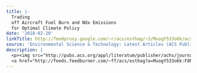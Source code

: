 ```yaml
---
title: |-
  Trading
  off Aircraft Fuel Burn and NOx Emissions
  for Optimal Climate Policy
date: '2018-02-20'
linkTitle: http://feedproxy.google.com/~r/acs/esthag/~3/MuogY533o6k/acs.est.7b05719
source: 'Environmental Science & Technology: Latest Articles (ACS Publications)'
description: |
  <p><img src="http://pubs.acs.org/appl/literatum/publisher/achs/journals/content/esthag/0/esthag.ahead-of-print/acs.est.7b05719/20180219/images/medium/es-2017-05719y_0003.gif" alt="TOC Graphic"/></p><div><cite>Environmental Science & Technology</cite></div><div>DOI: 10.1021/acs.est.7b05719</div><div class="feedflare">
  <a href="http://feeds.feedburner.com/~ff/acs/esthag?a=MuogY533o6k:F8NwGaOR_aw:yIl2AUoC8zA"><img src="http://feeds.feedburner.com/~ff/acs/esthag?d=yIl2AUoC8zA" border="0"></img></a>
---
```

